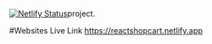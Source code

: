 [![Netlify Status](https://api.netlify.com/api/v1/badges/467b9734-29e6-434c-ac47-959667d25e9f/deploy-status)](https://app.netlify.com/sites/reactshopcart/deploys)project.

#Websites Live Link https://reactshopcart.netlify.app
